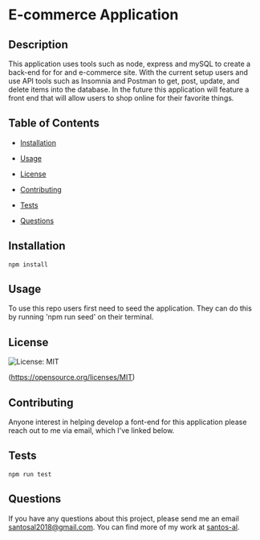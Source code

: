 # E-commerce Application
  ## Description
  This application uses tools such as node, express and mySQL to create a back-end for for and e-commerce site. With the current setup users and use API tools such as Insomnia and Postman to get, post, update, and delete items into the database. In the future this application will feature a front end that will allow users to shop online for their favorite things.

  ## Table of Contents

  * [Installation](#installation)

  * [Usage](#usage)

  * [License](#license)

  * [Contributing](#contributing)

  * [Tests](#tests)

  * [Questions](#questions)

  ## Installation
  ```
  npm install
  ```

  ## Usage
  To use this repo users first need to seed the application. They can do this by running 'npm run seed' on their terminal.

  ## License
  ![License: MIT](https://img.shields.io/badge/License-MIT-yellow.svg) 

  (https://opensource.org/licenses/MIT)

  ## Contributing
  Anyone interest in helping develop a font-end for this application please reach out to me via email, which I've linked below.

  ## Tests
  ```
  npm run test
  ```

  ## Questions

  If you have any questions about this project, please send me an email santosal2018@gmail.com. 
  You can find more of my work at [santos-al](https://github.com/santos-al/).

